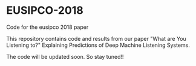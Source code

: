 # EUSIPCO-2018
Code for the eusipco 2018 paper

This repository contains code and results from our paper "What are You Listening to?" Explaining Predictions of Deep Machine Listening Systems.

The code will be updated soon. So stay tuned!!
